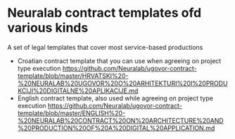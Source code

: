# Neuralab contract templates ofd various kinds
A set of legal templates that cover most service-based productions

* Croatian contract template that you can use when agreeing on project type execution https://github.com/Neuralab/ugovor-contract-template/blob/master/HRVATSKI%20-%20NEURALAB%20UGOVOR%20O%20ARHITEKTURI%20I%20PRODUKCIJI%20DIGITALNE%20APLIKACIJE.md 
* English contract template, also used while agreeing on project type execution https://github.com/Neuralab/ugovor-contract-template/blob/master/ENGLISH%20-%20NEURALAB%20CONTRACT%20ON%20ARCHITECTURE%20AND%20PRODUCTION%20OF%20A%20DIGITAL%20APPLICATION.md
